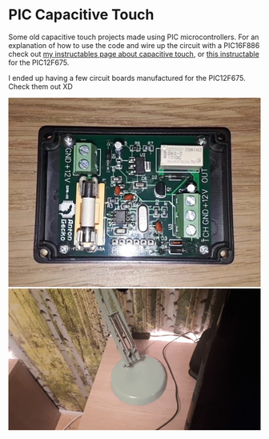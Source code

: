 # PIC Capacitive Touch

Some old capacitive touch projects made using PIC microcontrollers. For an explanation of how to use the code and wire up the circuit with a PIC16F886 check out <a href="https://www.instructables.com/Capacitive-Touch-With-PIC16F886-Microcontroller/" target="_blank">my instructables page about capacitive touch</a>, or <a href="https://www.instructables.com/Capacitive-Touch-With-PIC12F675/" target="_blank">this instructable</a> for the PIC12F675.

I ended up having a few circuit boards manufactured for the PIC12F675. Check them out XD

<img src="circuit_board.jpg" width="512" alt="Circuit Board">
<img src="demo.gif" width="512" alt="Demonstration">
